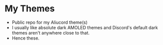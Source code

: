 # My Themes
- Public repo for my Aliucord theme(s)
- I usually like absolute dark AMOLED themes and Discord's default dark themes aren't anywhere close to that.
- Hence these.

